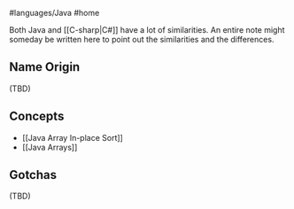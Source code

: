 #languages/Java #home 

Both Java and [[C-sharp|C#]] have a lot of similarities. An entire note might someday be written here to point out the similarities and the differences.
## Name Origin
(TBD)
## Concepts
- [[Java Array In-place Sort]]
- [[Java Arrays]]
## Gotchas
(TBD)